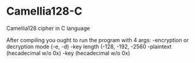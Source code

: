 # Camellia128-C
Camellia128 cipher in C language

After compiling you ought to run the program with 4 args: 
-encryption or decryption mode (-e, -d)
-key length (-128, -192, -2560
-plaintext (hecadecimal w/o 0x)
-key (hecadecimal w/o 0x)
